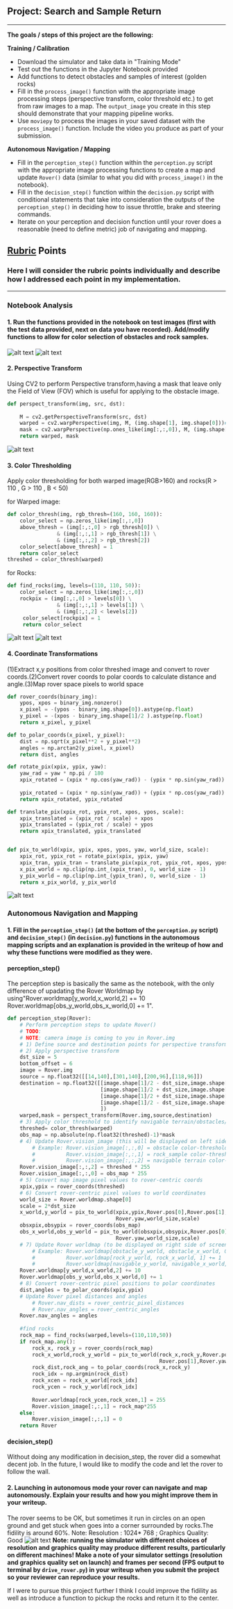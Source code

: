 ## Project: Search and Sample Return
---
**The goals / steps of this project are the following:**  

**Training / Calibration**  

* Download the simulator and take data in "Training Mode"
* Test out the functions in the Jupyter Notebook provided
* Add functions to detect obstacles and samples of interest (golden rocks)
* Fill in the `process_image()` function with the appropriate image processing steps (perspective transform, color threshold etc.) to get from raw images to a map.  The `output_image` you create in this step should demonstrate that your mapping pipeline works.
* Use `moviepy` to process the images in your saved dataset with the `process_image()` function.  Include the video you produce as part of your submission.

**Autonomous Navigation / Mapping**

* Fill in the `perception_step()` function within the `perception.py` script with the appropriate image processing functions to create a map and update `Rover()` data (similar to what you did with `process_image()` in the notebook). 
* Fill in the `decision_step()` function within the `decision.py` script with conditional statements that take into consideration the outputs of the `perception_step()` in deciding how to issue throttle, brake and steering commands. 
* Iterate on your perception and decision function until your rover does a reasonable (need to define metric) job of navigating and mapping.  

[//]: # (Image References)

[image1]: ./misc/rover_image.jpg
[image2]: ./calibration_images/example_grid2.jpg
[image3]: ./calibration_images/example_rock2.jpg 
[image4]: ./output/perspective.png 
[image5]: ./output/warped_threshed.jpg
[image6]: ./output/rocks.png
[image7]: ./output/coords_transform.jpg
[image8]: ./output/autonomous.jpg
## [Rubric](https://review.udacity.com/#!/rubrics/916/view) Points
### Here I will consider the rubric points individually and describe how I addressed each point in my implementation.  

---
### Notebook Analysis
#### 1. Run the functions provided in the notebook on test images (first with the test data provided, next on data you have recorded). Add/modify functions to allow for color selection of obstacles and rock samples.

![alt text][image2]
![alt text][image3]

#### 2. Perspective Transform
Using CV2 to perform Perspective transform,having a mask that leave only the Field of View (FOV) which is useful for applying to the obstacle image.

```python
def perspect_transform(img, src, dst):
           
    M = cv2.getPerspectiveTransform(src, dst)
    warped = cv2.warpPerspective(img, M, (img.shape[1], img.shape[0]))# keep same size as input image
    mask = cv2.warpPerspective(np.ones_like(img[:,:,0]), M, (img.shape[1], img.shape[0]))#show field view of the camera
    return warped, mask
```
![alt text][image4]

#### 3. Color Thresholding
Apply color thresholding for both warped image(RGB>160) and rocks(R > 110 , G > 110 , B < 50)

for Warped image:
```python
def color_thresh(img, rgb_thresh=(160, 160, 160)):
    color_select = np.zeros_like(img[:,:,0])
    above_thresh = (img[:,:,0] > rgb_thresh[0]) \
                & (img[:,:,1] > rgb_thresh[1]) \
                & (img[:,:,2] > rgb_thresh[2])
    color_select[above_thresh] = 1
    return color_select
threshed = color_thresh(warped)
```
for Rocks:
```python
def find_rocks(img, levels=(110, 110, 50)):
    color_select = np.zeros_like(img[:,:,0])
    rockpix = (img[:,:,0] > levels[0]) \
                & (img[:,:,1] > levels[1]) \
                & (img[:,:,2] < levels[2])
     color_select[rockpix] = 1
     return color_select
```
![alt text][image5]
![alt text][image6]
#### 4. Coordinate Transformations
(1)Extract x,y positions from color threshed image and convert to rover coords.(2)Convert rover coords to polar coords to calculate distance and angle.(3)Map rover space pixels to world space
```python
def rover_coords(binary_img):
    ypos, xpos = binary_img.nonzero()
    x_pixel = -(ypos - binary_img.shape[0]).astype(np.float)
    y_pixel = -(xpos - binary_img.shape[1]/2 ).astype(np.float)
    return x_pixel, y_pixel

def to_polar_coords(x_pixel, y_pixel):
    dist = np.sqrt(x_pixel**2 + y_pixel**2)
    angles = np.arctan2(y_pixel, x_pixel)
    return dist, angles

def rotate_pix(xpix, ypix, yaw):
    yaw_rad = yaw * np.pi / 180
    xpix_rotated = (xpix * np.cos(yaw_rad)) - (ypix * np.sin(yaw_rad))
                            
    ypix_rotated = (xpix * np.sin(yaw_rad)) + (ypix * np.cos(yaw_rad))
    return xpix_rotated, ypix_rotated

def translate_pix(xpix_rot, ypix_rot, xpos, ypos, scale): 
    xpix_translated = (xpix_rot / scale) + xpos
    ypix_translated = (ypix_rot / scale) + ypos
    return xpix_translated, ypix_translated


def pix_to_world(xpix, ypix, xpos, ypos, yaw, world_size, scale):
    xpix_rot, ypix_rot = rotate_pix(xpix, ypix, yaw)
    xpix_tran, ypix_tran = translate_pix(xpix_rot, ypix_rot, xpos, ypos, scale)
    x_pix_world = np.clip(np.int_(xpix_tran), 0, world_size - 1)
    y_pix_world = np.clip(np.int_(ypix_tran), 0, world_size - 1)
    return x_pix_world, y_pix_world
```
![alt text][image7]


### Autonomous Navigation and Mapping

#### 1. Fill in the `perception_step()` (at the bottom of the `perception.py` script) and `decision_step()` (in `decision.py`) functions in the autonomous mapping scripts and an explanation is provided in the writeup of how and why these functions were modified as they were.
#### perception_step()

The perception step is basically the same as the notebook, with the only difference of upadating the Rover Worldmap by using"Rover.worldmap[y_world,x_world,2] += 10  Rover.worldmap[obs_y_world,obs_x_world,0] += 1".
```python
def perception_step(Rover):
    # Perform perception steps to update Rover()
    # TODO: 
    # NOTE: camera image is coming to you in Rover.img
    # 1) Define source and destination points for perspective transform
    # 2) Apply perspective transform
    dst_size = 5
    bottom_offset = 6
    image = Rover.img
    source = np.float32([[14,140],[301,140],[200,96],[118,96]])
    destination = np.float32([[image.shape[1]/2 - dst_size,image.shape[0] - bottom_offset],
                              [image.shape[1]/2 + dst_size,image.shape[0] - bottom_offset],
                              [image.shape[1]/2 + dst_size,image.shape[0] - 2*dst_size - bottom_offset],
                              [image.shape[1]/2 - dst_size,image.shape[0] - 2*dst_size - bottom_offset],
                              ])
    warped,mask = perspect_transform(Rover.img,source,destination)
    # 3) Apply color threshold to identify navigable terrain/obstacles/rock samples
    threshed= color_thresh(warped)
    obs_map = np.absolute(np.float32(threshed)-1)*mask
    # 4) Update Rover.vision_image (this will be displayed on left side of screen)
        # Example: Rover.vision_image[:,:,0] = obstacle color-thresholded binary image
        #          Rover.vision_image[:,:,1] = rock_sample color-thresholded binary image
        #          Rover.vision_image[:,:,2] = navigable terrain color-thresholded binary image
    Rover.vision_image[:,:,2] = threshed * 255
    Rover.vision_image[:,:,0] = obs_map * 255
    # 5) Convert map image pixel values to rover-centric coords
    xpix,ypix = rover_coords(threshed)
    # 6) Convert rover-centric pixel values to world coordinates
    world_size = Rover.worldmap.shape[0]
    scale = 2*dst_size
    x_world,y_world = pix_to_world(xpix,ypix,Rover.pos[0],Rover.pos[1],
                                   Rover.yaw,world_size,scale)
    obsxpix,obsypix = rover_coords(obs_map)
    obs_x_world,obs_y_world = pix_to_world(obsxpix,obsypix,Rover.pos[0],Rover.pos[1],
                                   Rover.yaw,world_size,scale)
    # 7) Update Rover worldmap (to be displayed on right side of screen)
        # Example: Rover.worldmap[obstacle_y_world, obstacle_x_world, 0] += 1
        #          Rover.worldmap[rock_y_world, rock_x_world, 1] += 1
        #          Rover.worldmap[navigable_y_world, navigable_x_world, 2] += 1
    Rover.worldmap[y_world,x_world,2] += 10
    Rover.worldmap[obs_y_world,obs_x_world,0] += 1
    # 8) Convert rover-centric pixel positions to polar coordinates
    dist,angles = to_polar_coords(xpix,ypix)
    # Update Rover pixel distances and angles
        # Rover.nav_dists = rover_centric_pixel_distances
        # Rover.nav_angles = rover_centric_angles
    Rover.nav_angles = angles
    
    #find rocks
    rock_map = find_rocks(warped,levels=(110,110,50))
    if rock_map.any():
        rock_x, rock_y = rover_coords(rock_map)
        rock_x_world,rock_y_world = pix_to_world(rock_x,rock_y,Rover.pos[0],
                                                 Rover.pos[1],Rover.yaw,world_size,scale)
        rock_dist,rock_ang = to_polar_coords(rock_x,rock_y)
        rock_idx = np.argmin(rock_dist)
        rock_xcen = rock_x_world[rock_idx]
        rock_ycen = rock_y_world[rock_idx]
 
        Rover.worldmap[rock_ycen,rock_xcen,1] = 255
        Rover.vision_image[:,:,1] = rock_map*255
    else:
        Rover.vision_image[:,:,1] = 0
    return Rover
```
#### decision_step()
Without doing any modification in decision_step, the rover did a somewhat decent job. 
In the future, I would like to modify the code and let the rover to follow the wall.

#### 2. Launching in autonomous mode your rover can navigate and map autonomously.  Explain your results and how you might improve them in your writeup.  
The rover seems to be OK, but sometimes it run in circles on an open ground and get stuck when goes into a corner surrounded by rocks.The fidility is around 60%. 
Note: Resolution : 1024* 768 ; Graphics Quality: Good
![alt text][image8]
**Note: running the simulator with different choices of resolution and graphics quality may produce different results, particularly on different machines!  Make a note of your simulator settings (resolution and graphics quality set on launch) and frames per second (FPS output to terminal by `drive_rover.py`) in your writeup when you submit the project so your reviewer can reproduce your results.**

If I were to pursue this project further I think I could improve the fidility as well as introduce a function to pickup the rocks and return it to the center. 



